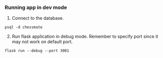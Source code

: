 ### Running app in dev mode


1. Connect to the database.
```
psql -d chessmate
```

2. Run flask application in debug mode. Remember to specify port since it may not work on default port.
```
flask run --debug --port 3001
```